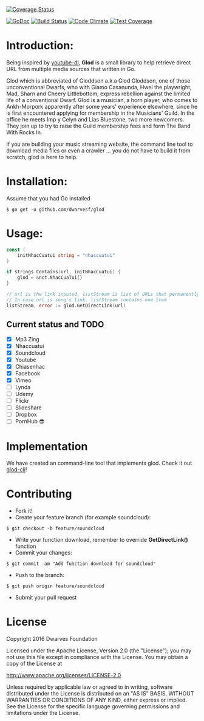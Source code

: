 [![Coverage Status](https://coveralls.io/repos/github/dwarvesf/glod/badge.svg?branch=develop)](https://coveralls.io/github/dwarvesf/glod?branch=develop)

[![GoDoc](https://godoc.org/github.com/dwarvesf/glod?status.svg)](https://godoc.org/github.com/dwarvesf/glod)
[![Build Status](https://travis-ci.org/dwarvesf/glod.svg?branch=master)](https://travis-ci.org/dwarvesf/glod)
[![Code Climate](https://codeclimate.com/github/dwarvesf/glod/badges/gpa.svg)](https://codeclimate.com/github/dwarvesf/glod)
[![Test Coverage](https://codeclimate.com/github/dwarvesf/glod/badges/coverage.svg)](https://codeclimate.com/github/dwarvesf/glod/cov000erage)

# Introduction:

Being inspired by [youtube-dl](https://github.com/rg3/youtube-dl), **Glod** is a small library to help retrieve direct URL from multiple media sources that written in Go.

Glod which is abbreviated of Gloddson a.k.a Glod Gloddson, one of those unconventional Dwarfs, who with Giamo Casanunda, Hwel the playwright, Mad, Sharn and Cheery Littlebottom, express rebellion against the	limited life of a conventional Dwarf. Glod is a musician, a horn player, who comes to Ankh-Morpork apparently after some years' experience elsewhere, since he is first encountered applying for membership in the Musicians' Guild. In the office he meets Imp y Celyn and Lias Bluestone, two more newcomers. They join up to try to raise the Guild membership fees and form The Band With Rocks In.

If you are building your music streaming website, the command line tool to download media files or even a crawler ... you do not have to build it from scratch, glod is here to help.

# Installation:

Assume that you had Go installed
  
```
$ go get -u github.com/dwarvesf/glod
```

# Usage:

``` go
const (
	initNhacCuatui string = "nhaccuatui"
)

if strings.Contains(url, initNhacCuatui) {
	glod = &nct.NhacCuaTui{}
}

// url is the link inputed, listStream is list of URLs that permanently downloadable link
// In case url is song's link, listStream contains one item
listStream, error := glod.GetDirectLink(url)
```

## Current status and TODO

* [x] Mp3 Zing
* [x] Nhaccuatui
* [x] Soundcloud
* [x] Youtube
* [x] Chiasenhac
* [x] Facebook
* [x] Vimeo
* [ ] Lynda
* [ ] Udemy
* [ ] Flickr
* [ ] Slideshare
* [ ] Dropbox
* [ ] PornHub :sunglasses:

# Implementation

We have created an command-line tool that implements glod. Check it out [glod-cli](https://github.com/dwarvesf/glod-cli)!

# Contributing

* Fork it!
* Create your feature branch (for example soundcloud):

```
$ git checkout -b feature/soundcloud
```

* Write your function download, remember to override **GetDirectLink()** function
* Commit your changes:

```
$ git commit -am "Add function download for soundcloud"
```

* Push to the branch:

```
$ git push origin feature/soundcloud
```

* Submit your pull request

# License

Copyright 2016 Dwarves Foundation

Licensed under the Apache License, Version 2.0 (the "License"); you may not use this file except in compliance with the License. You may obtain a copy of the License at

http://www.apache.org/licenses/LICENSE-2.0

Unless required by applicable law or agreed to in writing, software distributed under the License is distributed on an "AS IS" BASIS, WITHOUT WARRANTIES OR CONDITIONS OF ANY KIND, either express or implied. See the License for the specific language governing permissions and limitations under the License.
